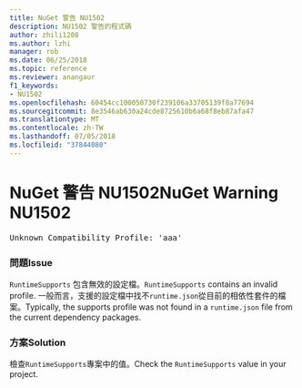 ```yaml
---
title: NuGet 警告 NU1502
description: NU1502 警告的程式碼
author: zhili1208
ms.author: lzhi
manager: rob
ms.date: 06/25/2018
ms.topic: reference
ms.reviewer: anangaur
f1_keywords:
- NU1502
ms.openlocfilehash: 60454cc100050730f239106a33705139f8a77694
ms.sourcegitcommit: 8e3546ab630a24cde8725610b6a68f8eb87afa47
ms.translationtype: MT
ms.contentlocale: zh-TW
ms.lasthandoff: 07/05/2018
ms.locfileid: "37844080"
---
```

# <a name="nuget-warning-nu1502"></a><span data-ttu-id="7723f-103">NuGet 警告 NU1502</span><span class="sxs-lookup"><span data-stu-id="7723f-103">NuGet Warning NU1502</span></span>

<pre>Unknown Compatibility Profile: 'aaa'</pre>

### <a name="issue"></a><span data-ttu-id="7723f-104">問題</span><span class="sxs-lookup"><span data-stu-id="7723f-104">Issue</span></span>
<span data-ttu-id="7723f-105">`RuntimeSupports` 包含無效的設定檔。</span><span class="sxs-lookup"><span data-stu-id="7723f-105">`RuntimeSupports` contains an invalid profile.</span></span> <span data-ttu-id="7723f-106">一般而言，支援的設定檔中找不`runtime.json`從目前的相依性套件的檔案。</span><span class="sxs-lookup"><span data-stu-id="7723f-106">Typically, the supports profile was not found in a `runtime.json` file from the current dependency packages.</span></span>

### <a name="solution"></a><span data-ttu-id="7723f-107">方案</span><span class="sxs-lookup"><span data-stu-id="7723f-107">Solution</span></span>
<span data-ttu-id="7723f-108">檢查`RuntimeSupports`專案中的值。</span><span class="sxs-lookup"><span data-stu-id="7723f-108">Check the `RuntimeSupports` value in your project.</span></span>